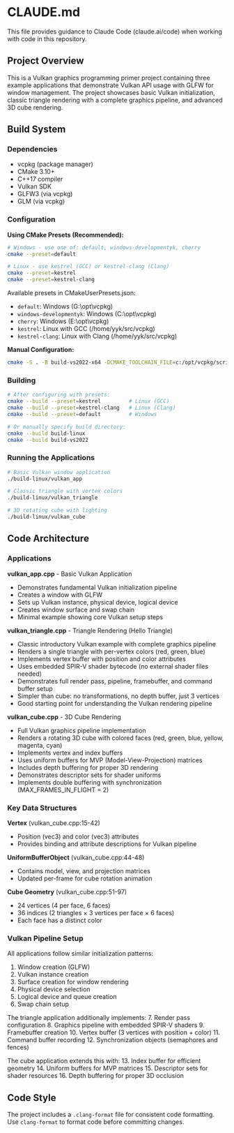 # CLAUDE.md

This file provides guidance to Claude Code (claude.ai/code) when working with code in this repository.

## Project Overview

This is a Vulkan graphics programming primer project containing three example applications that demonstrate Vulkan API usage with GLFW for window management. The project showcases basic Vulkan initialization, classic triangle rendering with a complete graphics pipeline, and advanced 3D cube rendering.

## Build System

### Dependencies
- vcpkg (package manager)
- CMake 3.10+
- C++17 compiler
- Vulkan SDK
- GLFW3 (via vcpkg)
- GLM (via vcpkg)

### Configuration

**Using CMake Presets (Recommended):**
```bash
# Windows - use one of: default, windows-developmentyk, cherry
cmake --preset=default

# Linux - use kestrel (GCC) or kestrel-clang (Clang)
cmake --preset=kestrel
cmake --preset=kestrel-clang
```

Available presets in CMakeUserPresets.json:
- `default`: Windows (G:\opt\vcpkg)
- `windows-developmentyk`: Windows (C:\opt\vcpkg)
- `cherry`: Windows (E:\opt\vcpkg)
- `kestrel`: Linux with GCC (/home/yyk/src/vcpkg)
- `kestrel-clang`: Linux with Clang (/home/yyk/src/vcpkg)

**Manual Configuration:**
```bash
cmake -S . -B build-vs2022-x64 -DCMAKE_TOOLCHAIN_FILE=c:/opt/vcpkg/scripts/buildsystems/vcpkg.cmake
```

### Building
```bash
# After configuring with presets:
cmake --build --preset=kestrel         # Linux (GCC)
cmake --build --preset=kestrel-clang   # Linux (Clang)
cmake --build --preset=default         # Windows

# Or manually specify build directory:
cmake --build build-linux
cmake --build build-vs2022
```

### Running the Applications
```bash
# Basic Vulkan window application
./build-linux/vulkan_app

# Classic triangle with vertex colors
./build-linux/vulkan_triangle

# 3D rotating cube with lighting
./build-linux/vulkan_cube
```

## Code Architecture

### Applications

**vulkan_app.cpp** - Basic Vulkan Application
- Demonstrates fundamental Vulkan initialization pipeline
- Creates a window with GLFW
- Sets up Vulkan instance, physical device, logical device
- Creates window surface and swap chain
- Minimal example showing core Vulkan setup steps

**vulkan_triangle.cpp** - Triangle Rendering (Hello Triangle)
- Classic introductory Vulkan example with complete graphics pipeline
- Renders a single triangle with per-vertex colors (red, green, blue)
- Implements vertex buffer with position and color attributes
- Uses embedded SPIR-V shader bytecode (no external shader files needed)
- Demonstrates full render pass, pipeline, framebuffer, and command buffer setup
- Simpler than cube: no transformations, no depth buffer, just 3 vertices
- Good starting point for understanding the Vulkan rendering pipeline

**vulkan_cube.cpp** - 3D Cube Rendering
- Full Vulkan graphics pipeline implementation
- Renders a rotating 3D cube with colored faces (red, green, blue, yellow, magenta, cyan)
- Implements vertex and index buffers
- Uses uniform buffers for MVP (Model-View-Projection) matrices
- Includes depth buffering for proper 3D rendering
- Demonstrates descriptor sets for shader uniforms
- Implements double buffering with synchronization (MAX_FRAMES_IN_FLIGHT = 2)

### Key Data Structures

**Vertex** (vulkan_cube.cpp:15-42)
- Position (vec3) and color (vec3) attributes
- Provides binding and attribute descriptions for Vulkan pipeline

**UniformBufferObject** (vulkan_cube.cpp:44-48)
- Contains model, view, and projection matrices
- Updated per-frame for cube rotation animation

**Cube Geometry** (vulkan_cube.cpp:51-97)
- 24 vertices (4 per face, 6 faces)
- 36 indices (2 triangles × 3 vertices per face × 6 faces)
- Each face has a distinct color

### Vulkan Pipeline Setup

All applications follow similar initialization patterns:
1. Window creation (GLFW)
2. Vulkan instance creation
3. Surface creation for window rendering
4. Physical device selection
5. Logical device and queue creation
6. Swap chain setup

The triangle application additionally implements:
7. Render pass configuration
8. Graphics pipeline with embedded SPIR-V shaders
9. Framebuffer creation
10. Vertex buffer (3 vertices with position + color)
11. Command buffer recording
12. Synchronization objects (semaphores and fences)

The cube application extends this with:
13. Index buffer for efficient geometry
14. Uniform buffers for MVP matrices
15. Descriptor sets for shader resources
16. Depth buffering for proper 3D occlusion

## Code Style

The project includes a `.clang-format` file for consistent code formatting. Use `clang-format` to format code before committing changes.
